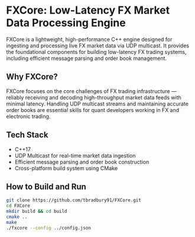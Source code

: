 # FXCore: Low-Latency FX Market Data Processing Engine

FXCore is a lightweight, high-performance C++ engine designed for ingesting and processing live FX market data via UDP multicast. It provides the foundational components for building low-latency FX trading systems, including efficient message parsing and order book management.

## Why FXCore?

FXCore focuses on the core challenges of FX trading infrastructure — reliably receiving and decoding high-throughput market data feeds with minimal latency. Handling UDP multicast streams and maintaining accurate order books are essential skills for quant developers working in FX and electronic trading.

## Tech Stack

- C++17  
- UDP Multicast for real-time market data ingestion  
- Efficient message parsing and order book construction  
- Cross-platform build system using CMake

## How to Build and Run

```bash
git clone https://github.com/tbradbury91/FXCore.git
cd FXCore
mkdir build && cd build
cmake ..
make
./fxcore --config ../config.json
